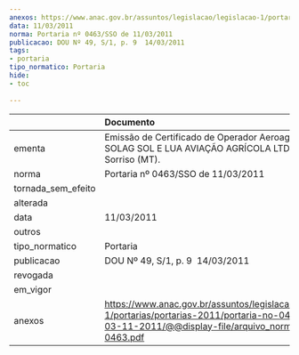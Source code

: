 ```yaml
---
anexos: https://www.anac.gov.br/assuntos/legislacao/legislacao-1/portarias/portarias-2011/portaria-no-0463-sso-de-03-11-2011/@@display-file/arquivo_norma/PA2011-0463.pdf
data: 11/03/2011
norma: Portaria nº 0463/SSO de 11/03/2011
publicacao: DOU Nº 49, S/1, p. 9  14/03/2011
tags:
- portaria
tipo_normatico: Portaria
hide: 
- toc 
 
---
```


|                    | Documento                                                                                                                                                         |
|:-------------------|:------------------------------------------------------------------------------------------------------------------------------------------------------------------|
| ementa             | Emissão de Certificado de Operador Aeroagrícola - SOLAG SOL E LUA AVIAÇÃO AGRÍCOLA LTDA., em Sorriso (MT).                                                        |
| norma              | Portaria nº 0463/SSO de 11/03/2011                                                                                                                                |
| tornada_sem_efeito |                                                                                                                                                                   |
| alterada           |                                                                                                                                                                   |
| data               | 11/03/2011                                                                                                                                                        |
| outros             |                                                                                                                                                                   |
| tipo_normatico     | Portaria                                                                                                                                                          |
| publicacao         | DOU Nº 49, S/1, p. 9  14/03/2011                                                                                                                                  |
| revogada           |                                                                                                                                                                   |
| em_vigor           |                                                                                                                                                                   |
| anexos             | https://www.anac.gov.br/assuntos/legislacao/legislacao-1/portarias/portarias-2011/portaria-no-0463-sso-de-03-11-2011/@@display-file/arquivo_norma/PA2011-0463.pdf |
